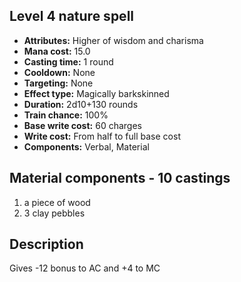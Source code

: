 ## Level 4 nature spell
- **Attributes:** Higher of wisdom and charisma
- **Mana cost:** 15.0
- **Casting time:** 1 round
- **Cooldown:** None
- **Targeting:** None
- **Effect type:** Magically barkskinned
- **Duration:** 2d10+130 rounds
- **Train chance:** 100%
- **Base write cost:** 60 charges
- **Write cost:** From half to full base cost
- **Components:** Verbal, Material
## Material components - 10 castings
1. a piece of wood
2. 3 clay pebbles
## Description
Gives -12 bonus to AC and +4 to MC
